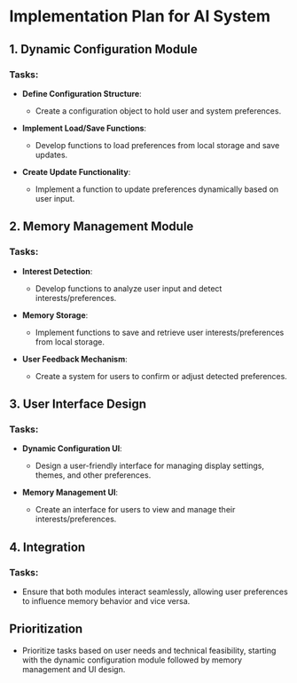 # Implementation Plan for AI System

## 1. Dynamic Configuration Module
### Tasks:
- **Define Configuration Structure**:
  - Create a configuration object to hold user and system preferences.
  
- **Implement Load/Save Functions**:
  - Develop functions to load preferences from local storage and save updates.
  
- **Create Update Functionality**:
  - Implement a function to update preferences dynamically based on user input.

## 2. Memory Management Module
### Tasks:
- **Interest Detection**:
  - Develop functions to analyze user input and detect interests/preferences.
  
- **Memory Storage**:
  - Implement functions to save and retrieve user interests/preferences from local storage.
  
- **User Feedback Mechanism**:
  - Create a system for users to confirm or adjust detected preferences.

## 3. User Interface Design
### Tasks:
- **Dynamic Configuration UI**:
  - Design a user-friendly interface for managing display settings, themes, and other preferences.
  
- **Memory Management UI**:
  - Create an interface for users to view and manage their interests/preferences.

## 4. Integration
### Tasks:
- Ensure that both modules interact seamlessly, allowing user preferences to influence memory behavior and vice versa.

## Prioritization
- Prioritize tasks based on user needs and technical feasibility, starting with the dynamic configuration module followed by memory management and UI design.